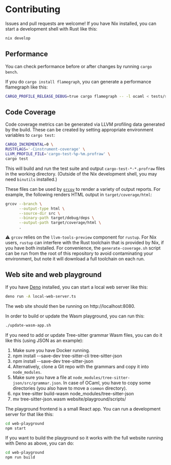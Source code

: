 # Contributing

Issues and pull requests are welcome! If you have Nix installed, you can start a
development shell with Rust like this:

```bash
nix develop
```

## Performance

You can check performance before or after changes by running `cargo bench`.

If you do `cargo install flamegraph`, you can generate a performance flamegraph
like this:

```bash
CARGO_PROFILE_RELEASE_DEBUG=true cargo flamegraph -- -l ocaml < tests/samples/input/ocaml.ml > formatted.ml
```

## Code Coverage

Code coverage metrics can be generated via LLVM profiling data generated
by the build. These can be created by setting appropriate environment
variables to `cargo test`:

```bash
CARGO_INCREMENTAL=0 \
RUSTFLAGS='-Cinstrument-coverage' \
LLVM_PROFILE_FILE='cargo-test-%p-%m.profraw' \
cargo test
```

This will build and run the test suite and output
`cargo-test-*-*.profraw` files in the working directory. (Outside of the
Nix development shell, you may need `binutils` installed.)

These files can be used by [`grcov`](https://github.com/mozilla/grcov)
to render a variety of output reports. For example, the following
renders HTML output in `target/coverage/html`:

```bash
grcov --branch \
      --output-type html \
      --source-dir src \
      --binary-path target/debug/deps \
      --output-path target/coverage/html \
      .
```

:warning: `grcov` relies on the `llvm-tools-preview` component for
`rustup`. For Nix users, `rustup` can interfere with the Rust toolchain
that is provided by Nix, if you have both installed. For convenience,
the `generate-coverage.sh` script can be run from the root of this
repository to avoid contaminating your environment, but note it will
download a full toolchain on each run.

## Web site and web playground

If you have [Deno](https://deno.land/) installed, you can start a local web
server like this:

```bash
deno run -A local-web-server.ts
```

The web site should then be running on http://localhost:8080.

In order to build or update the Wasm playground, you can run this:

```bash
./update-wasm-app.sh
```

If you need to add or update Tree-sitter grammar Wasm files, you can do it like
this (using JSON as an example):

1. Make sure you have Docker running.
2. npm install --save-dev tree-sitter-cli tree-sitter-json
3. npm install --save-dev tree-sitter-json
4. Alternatively, clone a Git repo with the grammars and copy it into `node_modules`.
5. Make sure you have a file at
   `node_modules/tree-sitter-json/src/grammar.json`. In case of OCaml, you have
   to copy some directories (you also have to move a `common` directory).
6. npx tree-sitter build-wasm node_modules/tree-sitter-json
7. mv tree-sitter-json.wasm website/playground/scripts/

The playground frontend is a small React app. You can run a development server for that like this:

```bash
cd web-playground
npm start
```

If you want to build the playground so it works with the full website running with Deno as above,
you can do:

```bash
cd web-playground
npm run build
```
